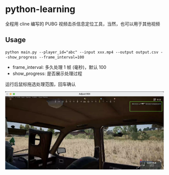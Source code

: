 # python-learning

全程用 cline 编写的 PUBG 视频击杀信息定位工具，当然，也可以用于其他视频

## Usage

```shell
python main.py --player_id="abc" --input xxx.mp4 --output output.csv --show_progress --frame_interval=100
```

- frame_interval: 多久处理 1 帧 (毫秒)，默认 100
- show_progress: 是否展示处理过程

运行后鼠标拖选处理范围，回车确认

![](images/image.png)
